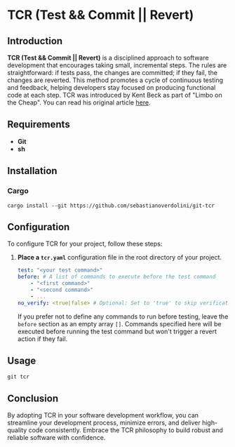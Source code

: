 # TCR (Test && Commit || Revert)

## Introduction
**TCR (Test && Commit || Revert)** is a disciplined approach to software 
development that encourages taking small, incremental steps. 
The rules are straightforward: if tests pass, the changes are committed; 
if they fail, the changes are reverted. 
This method promotes a cycle of continuous testing and feedback, 
helping developers stay focused on producing functional code at each step.
TCR was introduced by Kent Beck as part of "Limbo on the Cheap". 
You can read his original article [here](https://medium.com/@kentbeck_7670/test-commit-revert-870bbd756864).

## Requirements
- **Git**
- **sh**

## Installation
### Cargo
```
cargo install --git https://github.com/sebastianoverdolini/git-tcr
```

## Configuration
To configure TCR for your project, follow these steps:

1. **Place a `tcr.yaml`** configuration file 
    in the root directory of your project.

    ```yaml
    test: "<your test command>"
    before: # A list of commands to execute before the test command
        - "<first command>"
        - "<second command>"
        - ...
   no_verify: <true|false> # Optional: Set to 'true' to skip verification steps. Default is false.
    ```

    If you prefer not to define any commands to run before testing, 
    leave the `before` section as an empty array `[]`. 
    Commands specified here will be executed before running 
    the test command but won't trigger a revert action if they fail.

## Usage
```
git tcr
```

## Conclusion
By adopting TCR in your software development workflow, you can streamline your 
development process, minimize errors, and deliver high-quality code 
consistently. Embrace the TCR philosophy to build robust 
and reliable software with confidence.


